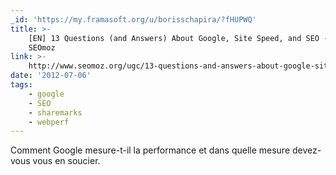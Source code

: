 ```yaml
---
_id: 'https://my.framasoft.org/u/borisschapira/?fHUPWQ'
title: >-
    [EN] 13 Questions (and Answers) About Google, Site Speed, and SEO - YouMoz |
    SEOmoz
link: >-
    http://www.seomoz.org/ugc/13-questions-and-answers-about-google-site-speed-and-seo
date: '2012-07-06'
tags:
    - google
    - SEO
    - sharemarks
    - webperf
---
```


<div class="markdown"><p>Comment Google mesure-t-il la performance et dans quelle mesure devez-vous vous en soucier.
</p></div>
